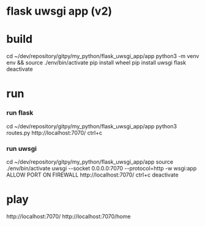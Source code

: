 # flask uwsgi app (v2)

# build
cd ~/dev/repository/gitpy/my_python/flask_uwsgi_app/app
python3 -m venv env && source ./env/bin/activate
pip install wheel
pip install uwsgi flask
deactivate

# run
### run flask
cd ~/dev/repository/gitpy/my_python/flask_uwsgi_app/app
python3 routes.py 
http://localhost:7070/
ctrl+c

### run uwsgi
cd ~/dev/repository/gitpy/my_python/flask_uwsgi_app/app
source ./env/bin/activate
uwsgi --socket 0.0.0.0:7070 --protocol=http -w wsgi:app
ALLOW PORT ON FIREWALL
http://localhost:7070/
ctrl+c
deactivate

# play
http://localhost:7070/
http://localhost:7070/home
